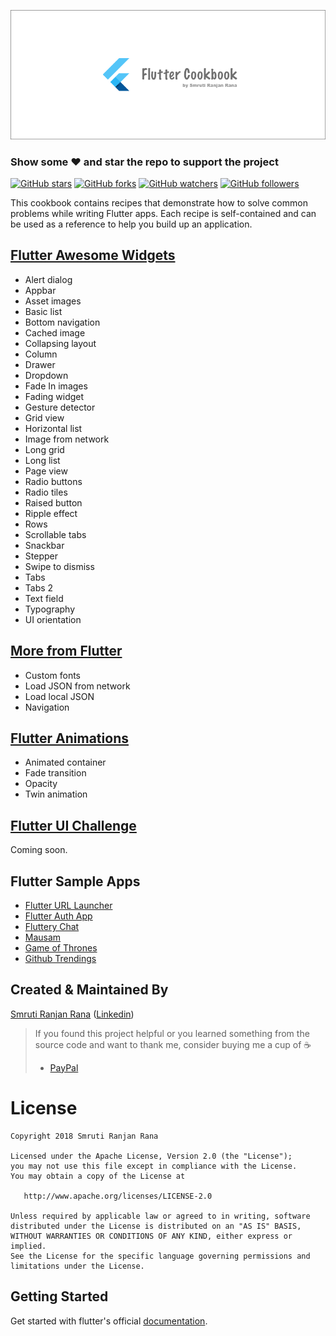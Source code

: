 ![Flutter Cookbook Banner](images/fc-github.png)

### Show some :heart: and star the repo to support the project

[![GitHub stars](https://img.shields.io/github/stars/smrutiranjanrana/flutter-cookbook.svg?style=social&label=Star)](https://github.com/smrutiranjanrana/flutter-cookbook) [![GitHub forks](https://img.shields.io/github/forks/smrutiranjanrana/flutter-cookbook.svg?style=social&label=Fork)](https://github.com/smrutiranjanrana/flutter-cookbook/fork) [![GitHub watchers](https://img.shields.io/github/watchers/smrutiranjanrana/flutter-cookbook.svg?style=social&label=Watch)](https://github.com/smrutiranjanrana/flutter-cookbook) [![GitHub followers](https://img.shields.io/github/followers/smrutiranjanrana.svg?style=social&label=Follow)](https://github.com/smrutiranjanrana/flutter-cookbook)  

This cookbook contains recipes that demonstrate how to solve common problems while writing Flutter apps. Each recipe is self-contained and can be used as a reference to help you build up an application.

## [Flutter Awesome Widgets](https://github.com/smrutiranjanrana/Flutter-Awesome-Widgets)

* Alert dialog
* Appbar
* Asset images
* Basic list
* Bottom navigation
* Cached image
* Collapsing layout
* Column
* Drawer
* Dropdown
* Fade In images
* Fading widget
* Gesture detector
* Grid view
* Horizontal list
* Image from network
* Long grid
* Long list
* Page view
* Radio buttons
* Radio tiles
* Raised button
* Ripple effect
* Rows
* Scrollable tabs
* Snackbar
* Stepper
* Swipe to dismiss
* Tabs
* Tabs 2
* Text field
* Typography
* UI orientation



## [More from Flutter](https://github.com/smrutiranjanrana/More-From-Flutter)

* Custom fonts
* Load JSON from network
* Load local JSON
* Navigation

## [Flutter Animations](https://github.com/smrutiranjanrana/Flutter-Animations)

* Animated container
* Fade transition
* Opacity
* Twin animation

## [Flutter UI Challenge](https://github.com/smrutiranjanrana/Flutter-UI-Challenge)

Coming soon.

## Flutter Sample Apps

* [Flutter URL Launcher](https://github.com/smrutiranjanrana/Flutter-URL-Launcher)
* [Flutter Auth App](https://github.com/smrutiranjanrana/Flutter-Auth-App)
* [Fluttery Chat](https://github.com/smrutiranjanrana/Fluttery-Chat)
* [Mausam](https://github.com/smrutiranjanrana/Mausam)
* [Game of Thrones](https://github.com/smrutiranjanrana/Game-of-Thrones)
* [Github Trendings](https://github.com/smrutiranjanrana/Github-Trendings)


## Created & Maintained By

[Smruti Ranjan Rana](https://github.com/smrutiranjanrana) ([Linkedin](https://www.linkedin.com/in/smrutiranjanrana))

> If you found this project helpful or you learned something from the source code and want to thank me, consider buying me a cup of :coffee:
>
> - [PayPal](https://www.paypal.me/smrutiranjanrana)

# License

    Copyright 2018 Smruti Ranjan Rana

    Licensed under the Apache License, Version 2.0 (the "License");
    you may not use this file except in compliance with the License.
    You may obtain a copy of the License at

       http://www.apache.org/licenses/LICENSE-2.0

    Unless required by applicable law or agreed to in writing, software
    distributed under the License is distributed on an "AS IS" BASIS,
    WITHOUT WARRANTIES OR CONDITIONS OF ANY KIND, either express or implied.
    See the License for the specific language governing permissions and
    limitations under the License.

## Getting Started

Get started with flutter's official
[documentation](http://flutter.io/).
